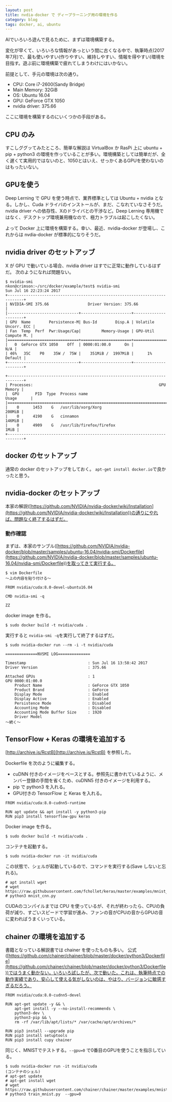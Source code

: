 ```yaml
---
layout: post
title: nvdia-docker で ディープラーニング用の環境を作る
category: blog
tags: docker, ai, ubuntu
---
```


AIでいろいろ遊んで見るために、まずは環境構築する。

変化が早くて、いろいろな情報があっという間に古くなる中で、執筆時点(2017年7月)で、最も使いやすい(作りやすい、維持しやすい、情報を得やすい)環境を目指す。遊ぶ前に環境構築で疲れてしまうわけにはいかない。


前提として、手元の環境は次の通り。

* CPU: Core i7-2600(Sandy Bridge)
* Main Memory: 32GiB
* OS: Ubuntu 16.04
* GPU: GeForce GTX 1050
* nvidia driver: 375.66

ここに環境を構築するのにいくつかの手段がある。

## CPU のみ
すこしググッてみたところ、簡単な解説は VirtualBox か RasPi 上に ubuntu + pip + python3 の環境を作っていることが多い。環境構築としては簡単だが、全く遅くて実用的ではないのと、1050とはいえ、せっかくあるGPUを使わないのはもったいない。

## GPUを使う
Deep Lerning で GPU を使う時点で、業界標準としては Ubuntu + nvidia となる。しかし、Cuda ドライバのインストールが、まだ、こなれていなさそうだ。nvidia driver への依存性、Xのドライバとの干渉など。Deep Lerning 専用機ではなく、デスクトップ環境兼用機なので、極力トラブルは起こしたくない。

よって Docker 上に環境を構築する。幸い、最近、nvidia-docker が登場し、これからは nvdia-docker が標準的になりそうだ。

## nvidia driver のセットアッブ

X が GPU で動いている場合、nvidia driver はすでに正常に動作しているはずだ。
次のようになれば問題ない。

```
$ nvidia-smi
nkon@crimson:~/src/docker/example/test$ nvidia-smi
Sun Jul 16 22:23:24 2017
+-----------------------------------------------------------------------------+
| NVIDIA-SMI 375.66                 Driver Version: 375.66                    |
|-------------------------------+----------------------+----------------------+
| GPU  Name        Persistence-M| Bus-Id        Disp.A | Volatile Uncorr. ECC |
| Fan  Temp  Perf  Pwr:Usage/Cap|         Memory-Usage | GPU-Util  Compute M. |
|===============================+======================+======================|
|   0  GeForce GTX 1050    Off  | 0000:01:00.0      On |                  N/A |
| 46%   35C    P0    35W /  75W |    351MiB /  1997MiB |      1%      Default |
+-------------------------------+----------------------+----------------------+
                                                                               
+-----------------------------------------------------------------------------+
| Processes:                                                       GPU Memory |
|  GPU       PID  Type  Process name                               Usage      |
|=============================================================================|
|    0      1453    G   /usr/lib/xorg/Xorg                             200MiB |
|    0      4190    G   cinnamon                                       146MiB |
|    0      4909    G   /usr/lib/firefox/firefox                         1MiB |
+-----------------------------------------------------------------------------+
```

## docker のセットアッブ

通常の docker のセットアッブをしておく。
`apt-get install docker.io`で良かったと思う。

## nvidia-docker のセットアッブ
本家の解説([https://github.com/NVIDIA/nvidia-docker/wiki/Installation](https://github.com/NVIDIA/nvidia-docker/wiki/Installation))の通りにやれば、問題なく終了するはずだ。

### 動作確認

まずは、本家のサンブル([https://github.com/NVIDIA/nvidia-docker/blob/master/samples/ubuntu-16.04/nvidia-smi/Dockerfile](https://github.com/NVIDIA/nvidia-docker/blob/master/samples/ubuntu-16.04/nvidia-smi/Dockerfile))を取ってきて実行する。


```
$ vim Dockerfile
〜上の内容を貼り付ける〜

FROM nvidia/cuda:8.0-devel-ubuntu16.04

CMD nvidia-smi -q

ZZ
```

docker image を作る。
```
$ sudo docker build -t nvidia/cuda .
```

実行すると `nvidia-smi -q`を実行して終了するはずだ。

```
$ sudo nvidia-docker run --rm -i -t nvidia/cuda

==============NVSMI LOG==============

Timestamp                           : Sun Jul 16 13:58:42 2017
Driver Version                      : 375.66

Attached GPUs                       : 1
GPU 0000:01:00.0
    Product Name                    : GeForce GTX 1050
    Product Brand                   : GeForce
    Display Mode                    : Enabled
    Display Active                  : Enabled
    Persistence Mode                : Disabled
    Accounting Mode                 : Disabled
    Accounting Mode Buffer Size     : 1920
    Driver Model
〜続く〜
```

## TensorFlow + Keras の環境を追加する

[http://archive.is/RcstB](http://archive.is/RcstB) を参照した。

Dockerfile を次のように編集する。

* cuDNN 付きのイメージをベースとする。参照先に書かれているように、メンバー登録の手間を省くため、cuDNN5 付きのイメージを利用する。
* pip で python3 を入れる。
* GPU付きの TensorFlow と Keras を入れる。

```
FROM nvidia/cuda:8.0-cudnn5-runtime

RUN apt update && apt install -y python3-pip
RUN pip3 install tensorflow-gpu keras
```

Docker image を作る。

```
$ sudo docker build -t nvidia/cuda .
```

コンテナを起動する。
```
$ sudo nvidia-docker run -it nvidia/cuda
```
この状態で、シェルが起動しているので、コマンドを実行する(Save しないと忘れる)。

```
# apt install wget
# wget https://raw.githubusercontent.com/fchollet/keras/master/examples/mnist_cnn.py
# python3 mnist_cnn.py
```

CUDAのコンパイルまでは CPU を使っているが、それが終わったら、CPUの負荷が減り、すごいスピードで学習が進み、ファンの音がCPUの音からGPUの音に変わればうまくいっている。

## chainer の環境を追加する

書籍となっている解説書では chainer を使ったものも多い。
公式([https://github.com/chainer/chainer/blob/master/docker/python3/Dockerfile](https://github.com/chainer/chainer/blob/master/docker/python3/Dockerfile))ではうまく動かない。いろいろ試したが、次で動いた。これは、執筆時点での動作実績であり、安心して使える気がしないのは、やはり、バージョンに敏感すぎるだろう。

```
FROM nvidia/cuda:8.0-cudnn5-devel

RUN apt-get update -y && \
    apt-get install -y --no-install-recommends \
    python3-dev \
    python3-pip && \
    rm -rf /var/lib/apt/lists/* /var/cache/apt/archives/*

RUN pip3 install --upgrade pip
RUN pip3 install setuptools
RUN pip3 install cupy chainer
```

同じく、MNISTでテストする。`--gpu=0` で0番目のGPUを使うことを指示している。

```
$ sudo nvidia-docker run -it nvidia/cuda
(コンテナのシェル)
# apt-get update
# apt-get install wget
# wget https://raw.githubusercontent.com/chainer/chainer/master/examples/mnist/train_mnist.py
# python3 train_mnist.py  --gpu=0
```

